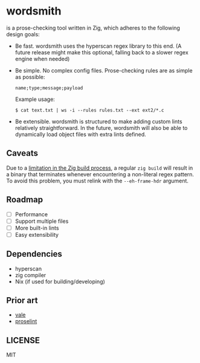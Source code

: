 # wordsmith

is a prose-checking tool written in Zig, which adheres to the following
design goals:

  - Be fast. wordsmith uses the hyperscan regex library to this end.
    (A future release might make this optional, falling back to a slower
    regex engine when needed)

  - Be simple. No complex config files. Prose-checking rules are as
    simple as possible:

    ```
    name;type;message;payload
    ```

    Example usage:

    ```
    $ cat text.txt | ws -i --rules rules.txt --ext ext2/*.c
    ```

  - Be extensible. wordsmith is structured to make adding custom lints
    relatively straightforward. In the future, wordsmith will also
    be able to dynamically load object files with extra lints defined.
    
## Caveats

Due to a [limitation in the Zig build process](https://github.com/ziglang/zig/issues/3965),
a regular `zig build` will result in a binary that terminates whenever
encountering a non-literal regex pattern. To avoid this problem, you
must relink with the `--eh-frame-hdr` argument.

## Roadmap

  - [ ] Performance
  - [ ] Support multiple files
  - [ ] More built-in lints
  - [ ] Easy extensibility

## Dependencies

  - hyperscan
  - zig compiler
  - Nix (if used for building/developing)

## Prior art

  - [vale](https://github.com/errata-ai/vale)
  - [proselint](https://github.com/amperser/proselint)

## LICENSE

MIT
